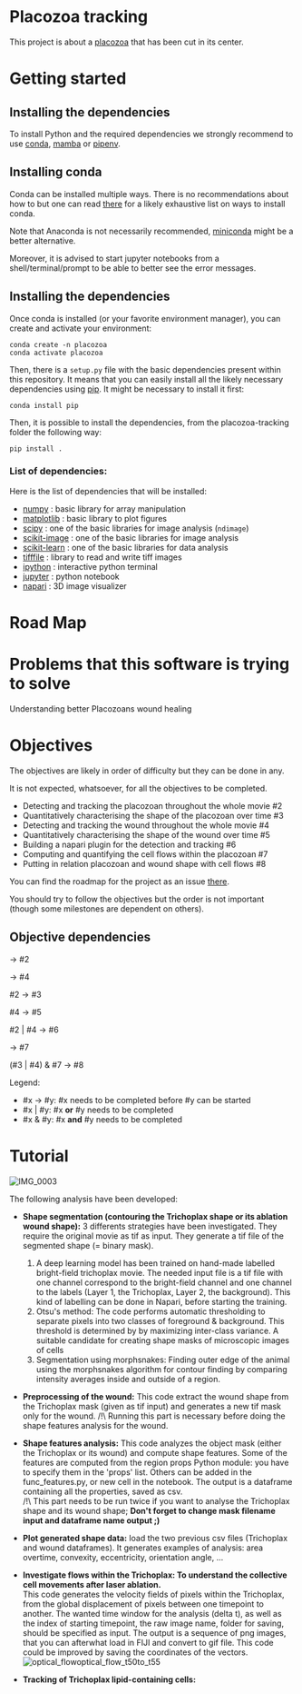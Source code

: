 # Placozoa tracking

This project is about a [placozoa] that has been cut in its center.

# Getting started

## Installing the dependencies
To install Python and the required dependencies we strongly recommend to use
[conda], [mamba] or [pipenv].

## Installing conda

Conda can be installed multiple ways. There is no recommendations about how to
but one can read [there](https://docs.conda.io/projects/conda/en/latest/user-guide/install/index.html)
for a likely exhaustive list on ways to install conda.

Note that Anaconda is not necessarily recommended, [miniconda] might be a better
alternative.

Moreover, it is advised to start jupyter notebooks from a shell/terminal/prompt
to be able to better see the error messages.

## Installing the dependencies

Once conda is installed (or your favorite environment manager), you can create
and activate your environment:
```shell
conda create -n placozoa
conda activate placozoa
```

Then, there is a `setup.py` file with the basic dependencies present within this
repository. It means that you can easily install all the likely necessary
dependencies using [pip]. It might be necessary to install it first:
```shell
conda install pip
```

Then, it is possible to install the dependencies, from the placozoa-tracking
folder the following way:
```shell
pip install .
```

### List of dependencies:
Here is the list of dependencies that will be installed:
- [numpy] : basic library for array manipulation
- [matplotlib] : basic library to plot figures
- [scipy] : one of the basic libraries for image analysis (`ndimage`)
- [scikit-image] : one of the basic libraries for image analysis
- [scikit-learn] : one of the basic libraries for data analysis
- [tifffile] : library to read and write tiff images
- [ipython] : interactive python terminal
- [jupyter] : python notebook
- [napari] : 3D image visualizer

# Road Map

# Problems that this software is trying to solve
Understanding better Placozoans wound healing

# Objectives
The objectives are likely in order of difficulty but they can be done in any.

It is not expected, whatsoever, for all the objectives to be completed.

- Detecting and tracking the placozoan throughout the whole movie #2
- Quantitatively characterising the shape of the placozoan over time #3
- Detecting and tracking the wound throughout the whole movie #4
- Quantitatively characterising the shape of the wound over time #5
- Building a napari plugin for the detection and tracking #6
- Computing and quantifying the cell flows within the placozoan #7
- Putting in relation placozoan and wound shape with cell flows #8

You can find the roadmap for the project as an issue [there](https://github.com/CENTURI-Hackathon-2022/placozoan-visualisation/issues/1).

You should try to follow the objectives but the order is not important (though
some milestones are dependent on others).

## Objective dependencies
&rarr; #2 

&rarr; #4 

#2 &rarr; #3 

#4 &rarr; #5

#2 | #4 &rarr; #6

&rarr; #7 

(#3 | #4) & #7 &rarr; #8

Legend:
- #x &rarr; #y: #x needs to be completed before #y can be started
- #x | #y: #x __or__ #y needs to be completed
- #x & #y: #x __and__ #y needs to be completed

# Tutorial  
  
![IMG_0003](https://user-images.githubusercontent.com/15125196/175807730-910af1fc-75f0-4b17-9391-e628a45ed529.PNG)  


The following analysis have been developed: 
- **Shape segmentation (contouring the Trichoplax shape or its ablation wound shape):** 3 differents strategies have been investigated. They require the original movie as tif as input. They generate a tif file of the segmented shape (= binary mask).  
    1) A deep learning model has been trained on hand-made labelled bright-field trichoplax movie. The needed input file is a tif file with one channel correspond to the bright-field channel and one channel to the labels (Layer 1, the Trichoplax, Layer 2, the background). This kind of labelling can be done in Napari, before starting the training.
    2) Otsu's method: The code performs automatic thresholding to separate pixels into two classes of  foreground & background. This threshold is determined by by maximizing inter-class variance. A suitable candidate for creating shape masks of microscopic images of cells 
    3) Segmentation using morphsnakes: Finding outer edge of the animal using the morphsnakes algorithm for contour finding by comparing intensity averages inside and outside of a region.


- **Preprocessing of the wound:** This code extract the wound shape from the Trichoplax mask (given as tif input) and generates a new tif mask only for the wound.
/!\ Running this part is necessary before doing the shape features analysis for the wound. 

- **Shape features analysis:** This code analyzes the object mask (either the Trichoplax or its wound) and compute shape features. Some of the features are computed from the region props Python module: you have to specify them in the 'props' list. Others can be added in the func_features.py, or new cell in the notebook. The output is a dataframe containing all the properties, saved as csv.  
/!\ This part needs to be run twice if you want to analyse the Trichoplax shape and its wound shape; **Don't forget to change mask filename input and dataframe name output ;)**

- **Plot generated shape data:** load the two previous csv files (Trichoplax and wound dataframes). It generates examples of analysis: area overtime, convexity, eccentricity, orientation angle, ... 

- **Investigate flows within the Trichoplax: To understand the collective cell movements after laser ablation.**  
This code generates the velocity fields of pixels within the Trichoplax, from the global displacement of pixels between one timepoint to another. The wanted time window for the analysis (delta t), as well as the index of starting timepoint, the raw image name, folder for saving, should be specified as input. The output is a sequence of png images, that you can afterwhat load in FIJI and convert to gif file. This code could be improved by saving the coordinates of the vectors.  
![optical_flowoptical_flow_t50to_t55](https://user-images.githubusercontent.com/15125196/175806591-811e2830-d9a7-4d44-b405-787c8510210f.png)  

- **Tracking of Trichoplax lipid-containing cells:** 

[conda]: https://docs.conda.io/en/latest/
[mamba]: https://mamba.readthedocs.io/en/latest/
[pipenv]: https://pipenv.pypa.io/en/latest/
[miniconda]: https://docs.conda.io/en/latest/miniconda.html
[placozoa]: https://en.wikipedia.org/wiki/Placozoa
[pip]: https://pypi.org/project/pip
[numpy]: https://numpy.org
[scipy]: https://scipy.org
[matplotlib]: https://matplotlib.org
[scikit-image]: https://scikit-image.org
[scikit-learn]: https://scikit-learn.org
[tifffile]: https://pypi.org/project/tifffile
[ipython]: https://ipython.org
[jupyter]: https://jupyter.org
[napari]: https://napari.org
